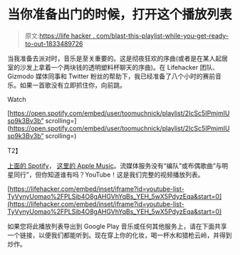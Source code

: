 # 当你准备出门的时候，打开这个播放列表

> 原文:[https://life hacker . com/blast-this-playlist-while-you-get-ready-to-out-1833489726](https://lifehacker.com/blast-this-playlist-while-you-get-ready-to-go-out-1833489726)

当我准备去派对时，音乐是至关重要的。这是彻夜狂欢的序曲(或者是在某人起居室的沙发上拿着一个两块钱的透明塑料杯聊天的序曲)。在 Lifehacker 团队、Gizmodo 媒体同事和 Twitter 粉丝的帮助下，我已经准备了八个小时的赛前音乐。如果一首歌没有立即抓住你，向前跳。

Watch

[https://open.spotify.com/embed/user/toomuchnick/playlist/2IcSc5IPmjmIUsp9k3Bv3b” scrolling=](https://open.spotify.com/embed/user/toomuchnick/playlist/2IcSc5IPmjmIUsp9k3Bv3b” scrolling=)

T2】

[上面的 Spotify](https://open.spotify.com/user/toomuchnick/playlist/2IcSc5IPmjmIUsp9k3Bv3b?si=y7uvQVSvS5y_SvZ5geB2WQ)， [这里的 Apple Music](https://itunes.apple.com/us/playlist/lifehacker-is-going-out-tonight/pl.u-bEP8FmrxVq)。流媒体服务没有“编队”或布偶歌曲“与明星同行”，但你知道谁有吗？YouTube！这是我们完整的视频播放列表。

 [https://lifehacker.com/embed/inset/iframe?id=youtube-list-TyVynyUomao%2FPLSib4O8gAHGVhYqBs_YEH_5wX5PdyzEqa&start=0](https://lifehacker.com/embed/inset/iframe?id=youtube-list-TyVynyUomao%2FPLSib4O8gAHGVhYqBs_YEH_5wX5PdyzEqa&start=0) 

如果您将此播放列表导出到 Google Play 音乐或任何其他服务上，请在下面共享一个链接，以便我们都能听到。现在穿上你的化妆，喝一杯水和猎枪云岭，并得到炒作。